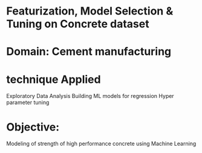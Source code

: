 # Featurization, Model Selection & Tuning on Concrete dataset


# Domain: Cement manufacturing

# technique Applied
Exploratory Data Analysis
Building ML models for regression
Hyper parameter tuning

# Objective: 
Modeling of strength of high performance concrete using Machine Learning
